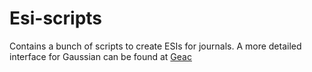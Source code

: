 # Esi-scripts
Contains a bunch of scripts to create ESIs for journals.
A more detailed interface for Gaussian can be found at [Geac](https://github.com/LaTruelle/Geac)
